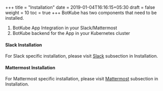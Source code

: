 +++
title = "Installation"
date = 2019-01-04T16:16:15+05:30
draft = false
weight = 10
toc = true
+++
BotKube has two components that need to be installed.

1. BotKube App Integration in your Slack/Mattermost
2. BotKube backend for the App in your Kubernetes cluster

<h4>Slack Installation</h4>
For Slack specific installation, please visit <a href="slack">Slack</a> subsection in Installation.

<h4>Mattermost Installation</h4>
For Mattermost specific installation, please visit <a href="mattermost">Mattermost</a> subsection in Installation.